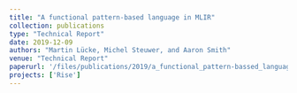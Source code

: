 ```yaml
---
title: "A functional pattern-based language in MLIR"
collection: publications
type: "Technical Report"
date: 2019-12-09
authors: "Martin Lücke, Michel Steuwer, and Aaron Smith"
venue: "Technical Report"
paperurl: '/files/publications/2019/a_functional_pattern-bassed_language_in_MLIR.pdf'
projects: ['Rise']
---
```


